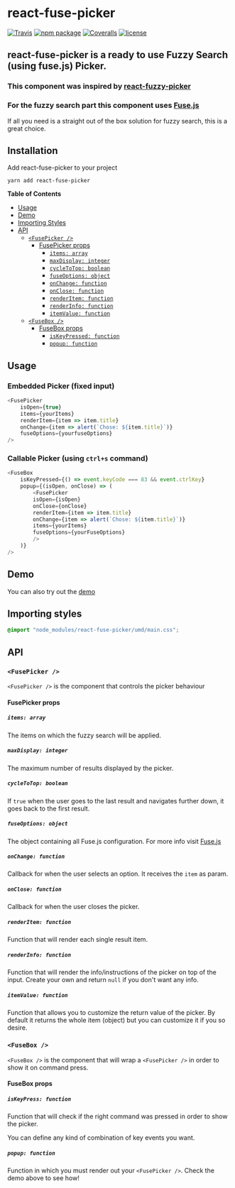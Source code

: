[build-badge]: https://img.shields.io/travis/JoaoCnh/react-fuse-picker/master.png?style=flat-square
[build]: https://travis-ci.org/JoaoCnh/react-fuse-picker

[npm-badge]: https://badge.fury.io/js/react-fuse-picker.svg
[npm]: https://www.npmjs.org/package/react-fuse-picker

[coveralls-badge]: https://coveralls.io/repos/github/JoaoCnh/react-fuse-picker/badge.svg?branch=master&style=flat-square
[coveralls]: https://coveralls.io/github/JoaoCnh/react-fuse-picker

# react-fuse-picker

[![Travis][build-badge]][build]
[![npm package][npm-badge]][npm]
[![Coveralls][coveralls-badge]][coveralls]
[![license](http://img.shields.io/npm/l/react-loki.svg)](./LICENSE)

## react-fuse-picker is a ready to use Fuzzy Search (using fuse.js) Picker.

### This component was inspired by [react-fuzzy-picker](https://github.com/1egoman/fuzzy-picker)

### For the fuzzy search part this component uses [Fuse.js](http://fusejs.io/)

If all you need is a straight out of the box solution for fuzzy search, this is a great choice.

## Installation

Add react-fuse-picker to your project

```shell
yarn add react-fuse-picker
```

**Table of Contents**

- [Usage](#usage)
- [Demo](#demo)
- [Importing Styles](#importing-styles)
- [API](#api)
    - [`<FusePicker />`](#fusepicker-)
        - [FusePicker props](#fusepicker-props)
            - [`items: array`](#items-array-)
            - [`maxDisplay: integer`](#maxdisplay-integer-)
            - [`cycleToTop: boolean`](#cycletotop-boolean-)
            - [`fuseOptions: object`](#fuseoptions-object-)
            - [`onChange: function`](#onchange-function-)
            - [`onClose: function`](#onclose-function-)
            - [`renderItem: function`](#renderitem-function-)
            - [`renderInfo: function`](#renderinfo-function-)
            - [`itemValue: function`](#itemvalue-function-)
    - [`<FuseBox />`](#fusebox-)
        - [FuseBox props](#fusebox-props)
            - [`isKeyPressed: function`](#iskeypressed-function-)
            - [`popup: function`](#popup-function-)

## Usage

### Embedded Picker (fixed input)

```js
<FusePicker
    isOpen={true}
    items={yourItems}
    renderItem={item => item.title}
    onChange={item => alert(`Chose: ${item.title}`)}
    fuseOptions={yourfuseOptions}
/>
```

### Callable Picker (using `ctrl+s` command)

```js
<FuseBox
    isKeyPressed={() => event.keyCode === 83 && event.ctrlKey}
    popup={(isOpen, onClose) => (
        <FusePicker
        isOpen={isOpen}
        onClose={onClose}
        renderItem={item => item.title}
        onChange={item => alert(`Chose: ${item.title}`)}
        items={yourItems}
        fuseOptions={yourFuseOptions}
        />
    )}
/>
```

## Demo

You can also try out the [demo](https://joaocnh.github.io/react-fuse-picker)

## Importing styles
```scss
@import "node_modules/react-fuse-picker/umd/main.css";
```

## API

### `<FusePicker />`

`<FusePicker />` is the component that controls the picker behaviour

#### FusePicker props

##### `items: array`

The items on which the fuzzy search will be applied.

##### `maxDisplay: integer`

The maximum number of results displayed by the picker.

##### `cycleToTop: boolean`

If `true` when the user goes to the last result and navigates further down, it goes back to the first result.

##### `fuseOptions: object`

The object containing all Fuse.js configuration. For more info visit [Fuse.js](http://fusejs.io/)

##### `onChange: function`

Callback for when the user selects an option. It receives the `item` as param.

##### `onClose: function`

Callback for when the user closes the picker.

##### `renderItem: function`

Function that will render each single result item.

##### `renderInfo: function`

Function that will render the info/instructions of the picker on top of the input.
Create your own and return `null` if you don't want any info.

##### `itemValue: function`

Function that allows you to customize the return value of the picker. By default it returns the whole item (object) but you can customize it if you so desire.

### `<FuseBox />`

`<FuseBox />` is the component that will wrap a `<FusePicker />` in order to show it on command press.

#### FuseBox props

##### `isKeyPress: function`

Function that will check if the right command was pressed in order to show the picker.

You can define any kind of combination of key events you want.

##### `popup: function`

Function in which you must render out your `<FusePicker />`. Check the demo above to see how!